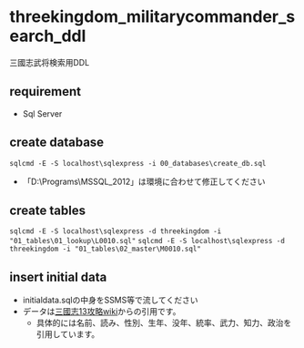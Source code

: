 threekingdom_militarycommander_search_ddl
====
三國志武将検索用DDL   

## requirement
* Sql Server

## create database
`sqlcmd -E -S localhost\sqlexpress -i 00_databases\create_db.sql`
* 「D:\Programs\MSSQL_2012」は環境に合わせて修正してください

## create tables
`sqlcmd -E -S localhost\sqlexpress -d threekingdom -i "01_tables\01_lookup\L0010.sql"`
`sqlcmd -E -S localhost\sqlexpress -d threekingdom -i "01_tables\02_master\M0010.sql"`

## insert initial data
* initialdata.sqlの中身をSSMS等で流してください
* データは[三國志13攻略wiki](http://sangokushi13wiki.wiki.fc2.com/)からの引用です。
    * 具体的には名前、読み、性別、生年、没年、統率、武力、知力、政治を引用しています。


